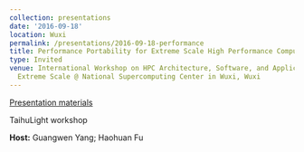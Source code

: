 ```yaml
---
collection: presentations
date: '2016-09-18'
location: Wuxi
permalink: /presentations/2016-09-18-performance
title: Performance Portability for Extreme Scale High Performance Computing
type: Invited
venue: International Workshop on HPC Architecture, Software, and Application at an
  Extreme Scale @ National Supercomputing Center in Wuxi, Wuxi
---
```


[Presentation materials](http://thuhpgc.org/index.php/Introduction)

TaihuLight workshop


**Host:** Guangwen Yang; Haohuan Fu